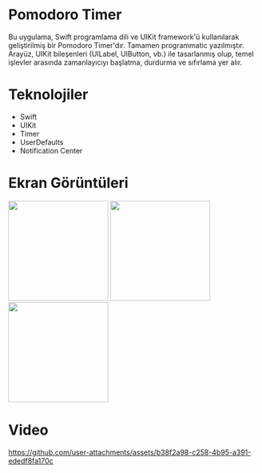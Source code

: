 # Pomodoro Timer

Bu uygulama, Swift programlama dili ve UIKit framework'ü kullanılarak geliştirilmiş bir Pomodoro Timer'dır. Tamamen programmatic yazılmıştır. Arayüz, UIKit bileşenleri (UILabel, UIButton, vb.) ile tasarlanmış olup, temel işlevler arasında zamanlayıcıyı başlatma, durdurma ve sıfırlama yer alır.

# Teknolojiler

* Swift
* UIKit
* Timer
* UserDefaults
* Notification Center

# Ekran Görüntüleri

<a><img src="https://github.com/user-attachments/assets/c78b336b-8a3e-47dd-a6fa-b979ea4adf64" width="200" /></a>
<a><img src="https://github.com/user-attachments/assets/9807da66-2348-4595-a60a-8edbb45203e2" width="200" /></a>
<a><img src="https://github.com/user-attachments/assets/d5d252cf-af73-4321-8d66-29d0b34700bc" width="200" /></a>

# Video

https://github.com/user-attachments/assets/b38f2a98-c258-4b95-a391-ededf8fa170c

